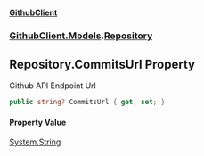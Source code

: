 #### [GithubClient](index 'index')
### [GithubClient.Models](GithubClient.Models 'GithubClient.Models').[Repository](GithubClient.Models.Repository 'GithubClient.Models.Repository')

## Repository.CommitsUrl Property

Github API Endpoint Url

```csharp
public string? CommitsUrl { get; set; }
```

#### Property Value
[System.String](https://docs.microsoft.com/en-us/dotnet/api/System.String 'System.String')